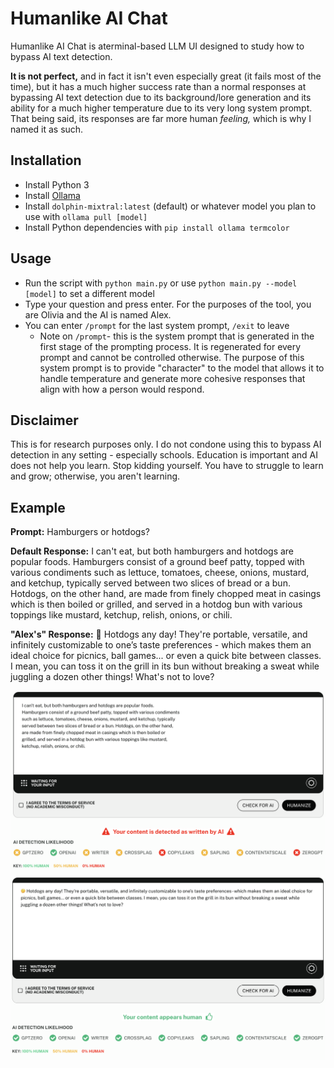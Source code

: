 # Humanlike AI Chat

Humanlike AI Chat is aterminal-based LLM UI designed to study how to bypass AI text detection.

**It is not perfect,** and in fact it isn't even especially great (it fails most of the time), but it has a much higher success rate than a normal responses at bypassing AI text detection due to its background/lore generation and its ability for a much higher temperature due to its very long system prompt. That being said, its responses are far more human *feeling,* which is why I named it as such.

## Installation

- Install Python 3
- Install [Ollama](https://ollama.com)
- Install `dolphin-mixtral:latest` (default) or whatever model you plan to use with `ollama pull [model]`
- Install Python dependencies with `pip install ollama termcolor`

## Usage

- Run the script with `python main.py` or use `python main.py --model [model]` to set a different model
- Type your question and press enter. For the purposes of the tool, you are Olivia and the AI is named Alex.
- You can enter `/prompt` for the last system prompt, `/exit` to leave
  - Note on `/prompt`- this is the system prompt that is generated in the first stage of the prompting process. It is regenerated for every prompt and cannot be controlled otherwise. The purpose of this system prompt is to provide "character" to the model that allows it to handle temperature and generate more cohesive responses that align with how a person would respond.

## Disclaimer

This is for research purposes only. I do not condone using this to bypass AI detection in any setting - especially schools. Education is important and AI does not help you learn. Stop kidding yourself. You have to struggle to learn and grow; otherwise, you aren't learning.

## Example

**Prompt:** Hamburgers or hotdogs?

**Default Response:** I can't eat, but both hamburgers and hotdogs are popular foods. Hamburgers consist of a ground beef patty, topped with various condiments such as lettuce, tomatoes, cheese, onions, mustard, and ketchup, typically served between two slices of bread or a bun. Hotdogs, on the other hand, are made from finely chopped meat in casings which is then boiled or grilled, and served in a hotdog bun with various toppings like mustard, ketchup, relish, onions, or chili.

**"Alex's" Response:** 🤔 Hotdogs any day! They're portable, versatile, and infinitely customizable to one’s taste preferences - which makes them an ideal choice for picnics, ball games... or even a quick bite between classes. I mean, you can toss it on the grill in its bun without breaking a sweat while juggling a dozen other things! What's not to love?

[![default response score](./README_src/undetectable_ai_1.png)](https://undetectable.ai/)
[![Alex's response score](./README_src/undetectable_ai_2.png)](https://undetectable.ai/)
